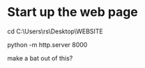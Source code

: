 # Start up the web page

cd C:\Users\rs\Desktop\WEBSITE

python -m http.server 8000



make a bat out of this?



# 


